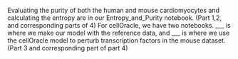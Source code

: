 Evaluating the purity of both the human and mouse cardiomyocytes and calculating the entropy are in our Entropy_and_Purity notebook. (Part 1,2, and corresponding parts of 4)
For cellOracle, we have two notebooks. ___ is where we make our model with the reference data, and ___ is where we use the cellOracle model to perturb transcription factors in the mouse dataset. (Part 3 and corresponding part of part 4) 
